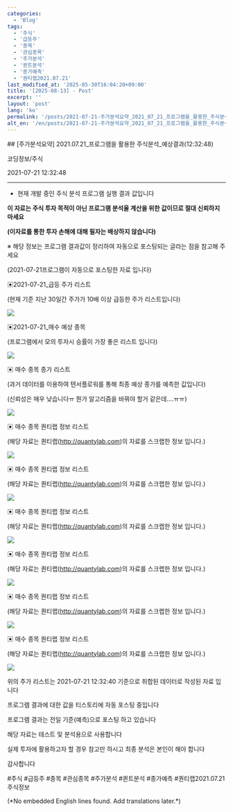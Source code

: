 ```yaml
---
categories:
  - 'Blog'
tags:
  - '주식'
  - '급등주'
  - '종목'
  - '관심종목'
  - '주가분석'
  - '퀸트분석'
  - '종가예측'
  - '퀀티랩2021.07.21'
last_modified_at: '2025-05-30T16:04:20+09:00'
title: '[2025-08-13] - Post'
excerpt: ''
layout: 'post'
lang: 'ko'
permalink: '/posts/2021-07-21-주가분석요약_2021_07_21_프로그램을_활용한_주식분석_예상결과_12_32_48/'
alt_en: '/en/posts/2021-07-21-주가분석요약_2021_07_21_프로그램을_활용한_주식분석_예상결과_12_32_48/'
---
```


<div class="lang-panel lang-ko" lang="ko">
## [주가분석요약] 2021.07.21_프로그램을 활용한 주식분석_예상결과(12:32:48)

코딩정보/주식

2021-07-21 12:32:48

* * *

* 현재 개발 중인 주식 분석 프로그램 실행 결과 값입니다

**이 자료는 주식 투자 목적이 아닌 프로그램 분석율 계산을 위한 값이므로 절대 신뢰하지 마세요**

**(이자료를 통한 투자 손해에 대해 필자는 배상하지 않습니다)**

※ 해당 정보는 프로그램 결과값이 정리하여 자동으로 포스팅되는 글라는 점을 참고해 주세요

(2021-07-21프로그램이 자동으로 포스팅한 자료 입니다)

▣2021-07-21_급등 주가 리스트

(현재 기준 지난 30일간 주가가 10배 이상 급등한 주가 리스트입니다)

![](/assets/images/주가분석요약_2021_07_21_프로그램을_활용한_주식분석_예상결과_12_32_48/img.png)

▣2021-07-21_매수 예상 종목

(프로그램에서 모의 투자시 승률이 가장 좋은 리스트 입니다)

![](/assets/images/주가분석요약_2021_07_21_프로그램을_활용한_주식분석_예상결과_12_32_48/img_1.png)

▣ 매수 종목 종가 리스트

(과거 데이터를 이용하여 텐서플로워를 통해 최종 예상 종가를 예측한 값입니다)

(신뢰성은 매우 낮습니다ㅠ 뭔가 알고리즘을 바꿔야 할거 같은데....ㅠㅠ)

![](/assets/images/주가분석요약_2021_07_21_프로그램을_활용한_주식분석_예상결과_12_32_48/img_2.png)

▣ 매수 종목 퀀티랩 정보 리스트

(해당 자료는 퀀티랩(http://quantylab.com)의 자료를 스크랩한 정보 입니다.)

![](/assets/images/주가분석요약_2021_07_21_프로그램을_활용한_주식분석_예상결과_12_32_48/img_3.png)

▣ 매수 종목 퀀티랩 정보 리스트

(해당 자료는 퀀티랩(http://quantylab.com)의 자료를 스크랩한 정보 입니다.)

![](/assets/images/주가분석요약_2021_07_21_프로그램을_활용한_주식분석_예상결과_12_32_48/img_4.png)

▣ 매수 종목 퀀티랩 정보 리스트

(해당 자료는 퀀티랩(http://quantylab.com)의 자료를 스크랩한 정보 입니다.)

![](/assets/images/주가분석요약_2021_07_21_프로그램을_활용한_주식분석_예상결과_12_32_48/img_5.png)

▣ 매수 종목 퀀티랩 정보 리스트

(해당 자료는 퀀티랩(http://quantylab.com)의 자료를 스크랩한 정보 입니다.)

![](/assets/images/주가분석요약_2021_07_21_프로그램을_활용한_주식분석_예상결과_12_32_48/img_6.png)

▣ 매수 종목 퀀티랩 정보 리스트

(해당 자료는 퀀티랩(http://quantylab.com)의 자료를 스크랩한 정보 입니다.)

![](/assets/images/주가분석요약_2021_07_21_프로그램을_활용한_주식분석_예상결과_12_32_48/img_7.png)

▣ 매수 종목 퀀티랩 정보 리스트

(해당 자료는 퀀티랩(http://quantylab.com)의 자료를 스크랩한 정보 입니다.)

![](/assets/images/주가분석요약_2021_07_21_프로그램을_활용한_주식분석_예상결과_12_32_48/img_8.png)

위의 주가 리스트는 2021-07-21 12:32:40 기준으로 취합된 데이터로 작성된 자료 입니다

프로그램 결과에 대한 값을 티스토리에 자동 포스팅 중입니다

프로그램 결과는 전일 기준(예측)으로 포스팅 하고 있습니다

해당 자료는 테스트 및 분석용으로 사용합니다

실제 투자에 활용하고자 할 경우 참고만 하시고 최종 분석은 본인이 해야 합니다

감사합니다

  

#주식 #급등주 #종목 #관심종목 #주가분석 #퀸트분석 #종가예측 #퀀티랩2021.07.21 주식정보


</div>
<div class="lang-panel lang-en" lang="en">
(*No embedded English lines found. Add translations later.*)

</div>
